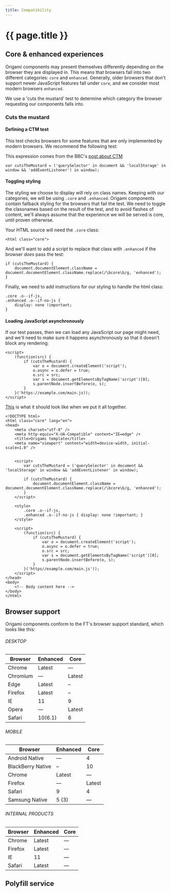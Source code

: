 ```yaml
---
title: Compatibility
---
```

# {{ page.title }}


## Core & enhanced experiences

Origami components may present themselves differently depending on the browser they are displayed in. This means that browsers fall into two different categories: `core` and `enhanced`.
Generally, older browsers that don't support newer JavaScript features fall under `core`, and we consider most modern browsers `enhanced`.

We use a 'cuts the mustard' test to determine which category the browser requesting our components falls into.

### Cuts the mustard

#### Defining a CTM test

This test checks browsers for some features that are only implemented by modern browsers. We recommend the following test:

<aside>This expression comes from the BBC's <a href="http://responsivenews.co.uk/post/18948466399/cutting-the-mustard" class="o-typography-link--external" target="\_blank" rel="noopener">post about CTM</a></aside>

<pre class="o-layout__main__full-span"><code class="o-syntax-highlight--javascript">var cutsTheMustard = ('querySelector' in document && 'localStorage' in window && 'addEventListener') in window);</code></pre>

#### Toggling styling

The styling we choose to display will rely on class names. Keeping with our categories, we will be using `.core` and `.enhanced`. Origami components contain fallback styling for the browsers that fail the test. We need to toggle the classnames based on the result of the test, and to avoid flashes of content, we'll always assume that the experience we will be served is core, until proven otherwise.

Your HTML source will need the `.core` class:
<pre><code class="o-syntax-highlight--html">&lt;html class="core"></code></pre>

And we'll want to add a script to replace that class with `.enhanced` if the browser _does_ pass the test:

<pre class="o-layout__main__full-span"><code class="o-syntax-highlight--javascript">if (cutsTheMustard) {
	document.documentElement.className = document.documentElement.className.replace(/\bcore\b/g, 'enhanced');
}</code></pre>

Finally, we need to add instructions for our styling to handle the html class:
<pre><code class="o-syntax-highlight--css">.core .o--if-js,
.enhanced .o--if-no-js {
	display: none !important;
}</code></pre>

#### Loading JavaScript asynchronously

If our test passes, then we can load any JavaScript our page might need, and we'll need to make sure it happens asynchronously so that it doesn't block any rendering:

<pre><code class="o-syntax-highlight--javascript">&lt;script>
	(function(src) {
		if (cutsTheMustard) {
			var o = document.createElement('script');
			o.async = o.defer = true;
			o.src = src;
			var s = document.getElementsByTagName('script')[0];
			s.parentNode.insertBefore(o, s);
		}
	}('https://example.com/main.js));
&lt;/script></code></pre>

<a data-o-component="o-toggle" data-o-toggle-target=".target" href='#'>This</a> is what it should look like when we put it all together.

<pre class="target" aria-hidden="true"><code class="o-syntax-highlight--html">&lt;!DOCTYPE html>
&lt;html class="core" lang="en">
&lt;head>
	&lt;meta charset="utf-8" />
	&lt;meta http-equiv="X-UA-Compatible" content="IE=edge" />
	&lt;title>Origami template&lt;/title>
	&lt;meta name="viewport" content="width=device-width, initial-scale=1.0" />


	&lt;script>
		var cutsTheMustard = ('querySelector' in document && 'localStorage' in window && 'addEventListener' in window);

		if (cutsTheMustard) {
			document.documentElement.className = document.documentElement.className.replace(/\bcore\b/g, 'enhanced');
		}
	&lt;/script>

	&lt;style>
		.core .o--if-js,
		.enhanced .o--if-no-js { display: none !important; }
	&lt;/style>

	&lt;script>
		(function(src) {
			if (cutsTheMustard) {
				var o = document.createElement('script');
				o.async = o.defer = true;
				o.src = src;
				var s = document.getElementsByTagName('script')[0];
				s.parentNode.insertBefore(o, s);
			}
		}('https//example.com/main.js'));
	&lt;/script>
&lt;/head>
&lt;body>
	&lt;!-- Body content here -->
&lt;/body>
&lt;/html></code></pre>

## Browser support

Origami components conform to the FT's browser support standard, which looks like this:
###### DESKTOP
<table class="o-table o-table--row-stripes o-layout__main__single-span" data-o-component="o-table">
	<thead>
		<tr>
			<th>Browser</th>
			<th>Enhanced</th>
			<th>Core</th>
		</tr>
	</thead>
	<tbody>
		<tr>
			<td>Chrome</td>
			<td>Latest</td>
			<td>—</td>
		</tr>
		<tr>
			<td>Chromium</td>
			<td>—</td>
			<td>Latest</td>
		</tr>
		<tr>
			<td>Edge</td>
			<td>Latest</td>
			<td>–</td>
		</tr>
		<tr>
			<td>Firefox</td>
			<td>Latest</td>
			<td>–</td>
		</tr>
		<tr>
			<td>IE</td>
			<td>11</td>
			<td>9</td>
		</tr>
		<tr>
			<td>Opera</td>
			<td>—</td>
			<td>Latest</td>
		</tr>
		<tr>
			<td>Safari</td>
			<td>10(6.1)</td>
			<td>6</td>
		</tr>
	</tbody>
</table>

###### MOBILE
<table class="o-table o-table--row-stripes o-layout__main__single-span" data-o-component="o-table">
	<thead>
		<tr>
			<th>Browser</th>
			<th>Enhanced</th>
			<th>Core</th>
		</tr>
	</thead>
	<tbody>
		<tr>
			<td>Android Native</td>
			<td>—</td>
			<td>4</td>
		</tr>
		<tr>
			<td>BlackBerry Native</td>
			<td>–</td>
			<td>10</td>
		</tr>
		<tr>
			<td>Chrome</td>
			<td>Latest</td>
			<td>—</td>
		</tr>
		<tr>
			<td>Firefox</td>
			<td>—</td>
			<td>Latest</td>
		</tr>
		<tr>
			<td>Safari</td>
			<td>9</td>
			<td>4</td>
		</tr>
		<tr>
			<td>Samsung Native</td>
			<td>5 (3)</td>
			<td>—</td>
		</tr>
	</tbody>
</table>

###### INTERNAL PRODUCTS
<table class="o-table o-table--row-stripes o-layout__main__single-span" data-o-component="o-table">
	<thead>
		<tr>
			<th>Browser</th>
			<th>Enhanced</th>
			<th>Core</th>
		</tr>
	</thead>
	<tbody>
		<tr>
			<td>Chrome</td>
			<td>Latest</td>
			<td>—</td>
		</tr>
		<tr>
			<td>Firefox</td>
			<td>Latest</td>
			<td>—</td>
		</tr>
		<tr>
			<td>IE</td>
			<td>11</td>
			<td>—</td>
		</tr>
		<tr>
			<td>Safari</td>
			<td>Latest</td>
			<td>—</td>
		</tr>
	</tbody>
</table>



## Polyfill service
